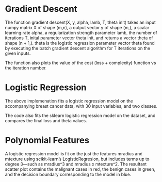 # Gradient Descent

The function gradient descent(X, y, alpha, lamb, T, theta init) takes an input numpy matrix X of shape (m,n), a output vector y of shape (m,), a scalar learning rate alpha, a regularization strength parameter lamb, the number of iterations T, inital parameter vector theta init, and returns a vector theta of shape (n + 1,). theta is the logistic regression parameter vector theta found by executing the batch gradient descent algorithm for T iterations on the given inputs.

The function also plots the value of the cost (loss + complexity) function vs the iteration number.

# Logistic Regression

The above implemenation fits a logistic regression model on the accompanying breast cancer data, with 30 input variables, and two classes.

The code also fits the sklearn logistic regression model on the dataset, and compares the final loss and theta values.

# Polynomial Features

A logistic regression model is fit on the just the features mradius and mtexture using scikit-learn’s LogisticRegresion, but includes terms up to degree 3—such as mradius^3 and mradius x mtexture^2. The resultant scatter plot contains the malignant cases in red, the benign cases in green, and the decision boundary corresponding to the model in blue.